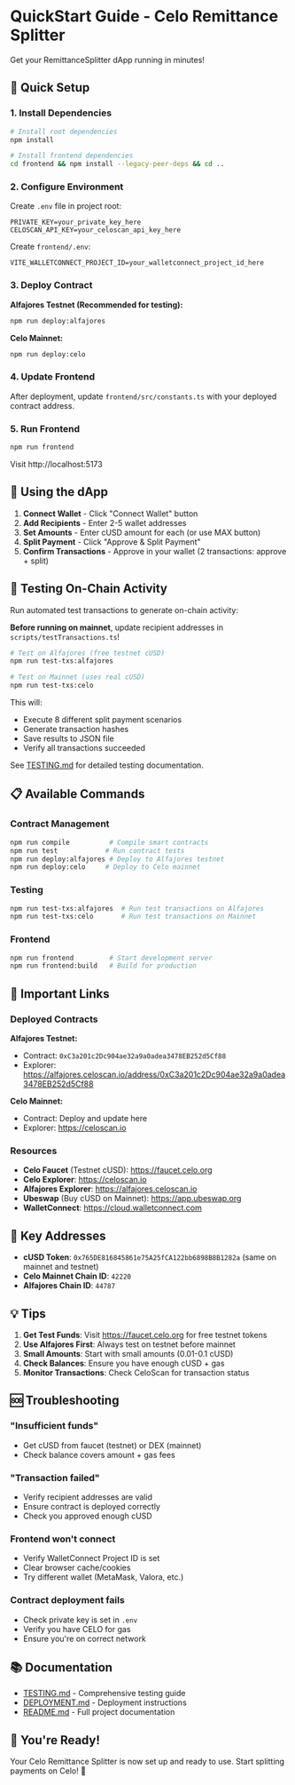 # QuickStart Guide - Celo Remittance Splitter

Get your RemittanceSplitter dApp running in minutes!

## 🚀 Quick Setup

### 1. Install Dependencies

```bash
# Install root dependencies
npm install

# Install frontend dependencies
cd frontend && npm install --legacy-peer-deps && cd ..
```

### 2. Configure Environment

Create `.env` file in project root:

```env
PRIVATE_KEY=your_private_key_here
CELOSCAN_API_KEY=your_celoscan_api_key_here
```

Create `frontend/.env`:

```env
VITE_WALLETCONNECT_PROJECT_ID=your_walletconnect_project_id_here
```

### 3. Deploy Contract

**Alfajores Testnet (Recommended for testing):**
```bash
npm run deploy:alfajores
```

**Celo Mainnet:**
```bash
npm run deploy:celo
```

### 4. Update Frontend

After deployment, update `frontend/src/constants.ts` with your deployed contract address.

### 5. Run Frontend

```bash
npm run frontend
```

Visit http://localhost:5173

## 📱 Using the dApp

1. **Connect Wallet** - Click "Connect Wallet" button
2. **Add Recipients** - Enter 2-5 wallet addresses
3. **Set Amounts** - Enter cUSD amount for each (or use MAX button)
4. **Split Payment** - Click "Approve & Split Payment"
5. **Confirm Transactions** - Approve in your wallet (2 transactions: approve + split)

## 🧪 Testing On-Chain Activity

Run automated test transactions to generate on-chain activity:

**Before running on mainnet**, update recipient addresses in `scripts/testTransactions.ts`!

```bash
# Test on Alfajores (free testnet cUSD)
npm run test-txs:alfajores

# Test on Mainnet (uses real cUSD)
npm run test-txs:celo
```

This will:
- Execute 8 different split payment scenarios
- Generate transaction hashes
- Save results to JSON file
- Verify all transactions succeeded

See [TESTING.md](./TESTING.md) for detailed testing documentation.

## 📋 Available Commands

### Contract Management
```bash
npm run compile          # Compile smart contracts
npm run test            # Run contract tests
npm run deploy:alfajores # Deploy to Alfajores testnet
npm run deploy:celo     # Deploy to Celo mainnet
```

### Testing
```bash
npm run test-txs:alfajores  # Run test transactions on Alfajores
npm run test-txs:celo       # Run test transactions on Mainnet
```

### Frontend
```bash
npm run frontend         # Start development server
npm run frontend:build   # Build for production
```

## 🔗 Important Links

### Deployed Contracts

**Alfajores Testnet:**
- Contract: `0xC3a201c2Dc904ae32a9a0adea3478EB252d5Cf88`
- Explorer: https://alfajores.celoscan.io/address/0xC3a201c2Dc904ae32a9a0adea3478EB252d5Cf88

**Celo Mainnet:**
- Contract: Deploy and update here
- Explorer: https://celoscan.io

### Resources

- **Celo Faucet** (Testnet cUSD): https://faucet.celo.org
- **Celo Explorer**: https://celoscan.io
- **Alfajores Explorer**: https://alfajores.celoscan.io
- **Ubeswap** (Buy cUSD on Mainnet): https://app.ubeswap.org
- **WalletConnect**: https://cloud.walletconnect.com

## 🎯 Key Addresses

- **cUSD Token**: `0x765DE816845861e75A25fCA122bb6898B8B1282a` (same on mainnet and testnet)
- **Celo Mainnet Chain ID**: `42220`
- **Alfajores Chain ID**: `44787`

## 💡 Tips

1. **Get Test Funds**: Visit https://faucet.celo.org for free testnet tokens
2. **Use Alfajores First**: Always test on testnet before mainnet
3. **Small Amounts**: Start with small amounts (0.01-0.1 cUSD)
4. **Check Balances**: Ensure you have enough cUSD + gas
5. **Monitor Transactions**: Check CeloScan for transaction status

## 🆘 Troubleshooting

### "Insufficient funds"
- Get cUSD from faucet (testnet) or DEX (mainnet)
- Check balance covers amount + gas fees

### "Transaction failed"
- Verify recipient addresses are valid
- Ensure contract is deployed correctly
- Check you approved enough cUSD

### Frontend won't connect
- Verify WalletConnect Project ID is set
- Clear browser cache/cookies
- Try different wallet (MetaMask, Valora, etc.)

### Contract deployment fails
- Check private key is set in `.env`
- Verify you have CELO for gas
- Ensure you're on correct network

## 📚 Documentation

- [TESTING.md](./TESTING.md) - Comprehensive testing guide
- [DEPLOYMENT.md](./DEPLOYMENT.md) - Deployment instructions
- [README.md](./README.md) - Full project documentation

## 🎉 You're Ready!

Your Celo Remittance Splitter is now set up and ready to use. Start splitting payments on Celo! 🚀
